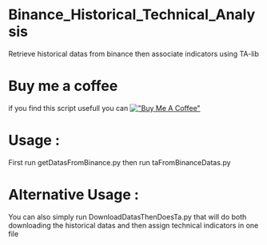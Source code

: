 # Binance_Historical_Technical_Analysis
Retrieve historical datas from binance then associate indicators using TA-lib

# Buy me a coffee
if you find this script usefull you can [!["Buy Me A Coffee"](https://www.buymeacoffee.com/assets/img/custom_images/orange_img.png)](https://www.buymeacoffee.com/octopusman388)

# Usage :
First run getDatasFromBinance.py then run taFromBinanceDatas.py

# Alternative Usage :
You can also simply run DownloadDatasThenDoesTa.py that will do both downloading the historical datas and then assign technical indicators in one file
